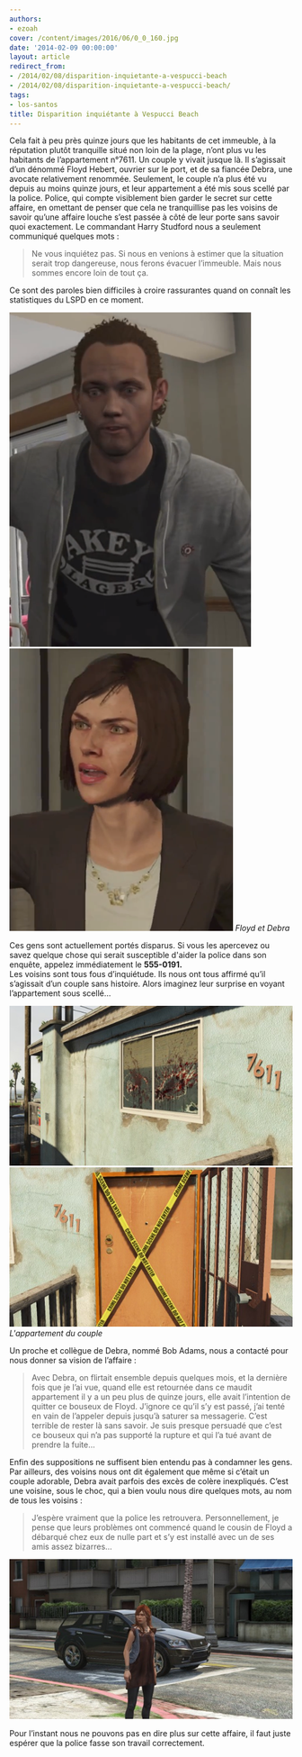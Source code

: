 ```yaml
---
authors:
- ezoah
cover: /content/images/2016/06/0_0_160.jpg
date: '2014-02-09 00:00:00'
layout: article
redirect_from:
- /2014/02/08/disparition-inquietante-a-vespucci-beach
- /2014/02/08/disparition-inquietante-a-vespucci-beach/
tags:
- los-santos
title: Disparition inquiétante à Vespucci Beach
---
```



Cela fait à peu près quinze jours que les habitants de cet immeuble, à la réputation plutôt tranquille situé non loin de la plage, n’ont plus vu les habitants de l’appartement n°7611. Un couple y vivait jusque là. Il s’agissait d’un dénommé Floyd Hebert, ouvrier sur le port, et de sa fiancée Debra, une avocate relativement renommée. Seulement, le couple n’a plus été vu depuis au moins quinze jours, et leur appartement a été mis sous scellé par la police. Police, qui compte visiblement bien garder le secret sur cette affaire, en omettant de penser que cela ne tranquillise pas les voisins de savoir qu’une affaire louche s’est passée à côté de leur porte sans savoir quoi exactement. Le commandant Harry Studford nous a seulement communiqué quelques mots :

> Ne vous inquiétez pas. Si nous en venions à estimer que la situation serait trop dangereuse, nous ferons évacuer l’immeuble. Mais nous sommes encore loin de tout ça.

Ce sont des paroles bien difficiles à croire rassurantes quand on connaît les statistiques du LSPD en ce moment.

![](/content/images/2016/06/FloydHebert-GTA5.png)
![Floyd et Debra](/content/images/2016/06/Debra-GTA5.png)
_Floyd et Debra_

Ces gens sont actuellement portés disparus. Si vous les apercevez ou savez quelque chose qui serait susceptible d'aider la police dans son enquête, appelez immédiatement le **555-0191.**  
Les voisins sont tous fous d’inquiétude. Ils nous ont tous affirmé qu’il s’agissait d’un couple sans histoire. Alors imaginez leur surprise en voyant l’appartement sous scellé…

![](/content/images/2016/06/0_0_161.jpg)
![L'appartement du couple](/content/images/2016/06/0_0_162.jpg)
_L'appartement du couple_

Un proche et collègue de Debra, nommé Bob Adams, nous a contacté pour nous donner sa vision de l’affaire :

> Avec Debra, on flirtait ensemble depuis quelques mois, et la dernière fois que je l’ai vue, quand elle est retournée dans ce maudit appartement il y a un peu plus de quinze jours, elle avait l’intention de quitter ce bouseux de Floyd. J’ignore ce qu’il s’y est passé, j’ai tenté en vain de l’appeler depuis jusqu’à saturer sa messagerie. C’est terrible de rester là sans savoir. Je suis presque persuadé que c’est ce bouseux qui n’a pas supporté la rupture et qui l’a tué avant de prendre la fuite…

Enfin des suppositions ne suffisent bien entendu pas à condamner les gens. Par ailleurs, des voisins nous ont dit également que même si c’était un couple adorable, Debra avait parfois des excès de colère inexpliqués. C’est une voisine, sous le choc, qui a bien voulu nous dire quelques mots, au nom de tous les voisins :

> J’espère vraiment que la police les retrouvera. Personnellement, je pense que leurs problèmes ont commencé quand le cousin de Floyd a débarqué chez eux de nulle part et s’y est installé avec un de ses amis assez bizarres…

![](/content/images/2016/06/0_0_163.jpg)

Pour l’instant nous ne pouvons pas en dire plus sur cette affaire, il faut juste espérer que la police fasse son travail correctement.